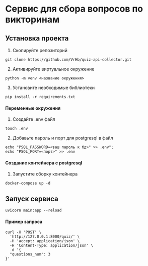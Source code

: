 # Сервис для сбора вопросов по викторинам

## Установка проекта

1. Скопируйте репозиторий

```
git clone https://github.com/VrHb/quiz-api-collector.git
```

2. Активируйте виртуальное окружение

```
python -m venv <название окружения>
```

3. Установите необходимые библиотеки

```
pip install -r requirements.txt
```

#### Переменные окружения

1. Создайте .env файл

```
touch .env
```

2. Добавьте пароль и порт для postgresql в файл

```
echo "PSQL_PASSWORD=<ваш пароль к бд>" >> .env";
echo "PSQL_PORT=<порт>" >> .env
```

#### Создание контейнера с postgresql

1. Запустите сборку контейнера

```
docker-compose up -d
```

## Запуск сервиса

```
uvicorn main:app --reload
```

#### Пример запроса

```
curl -X 'POST' \
  'http://127.0.0.1:8000/quiz/' \
  -H 'accept: application/json' \
  -H 'Content-Type: application/json' \
  -d '{
  "questions_num": 3
}'
```
